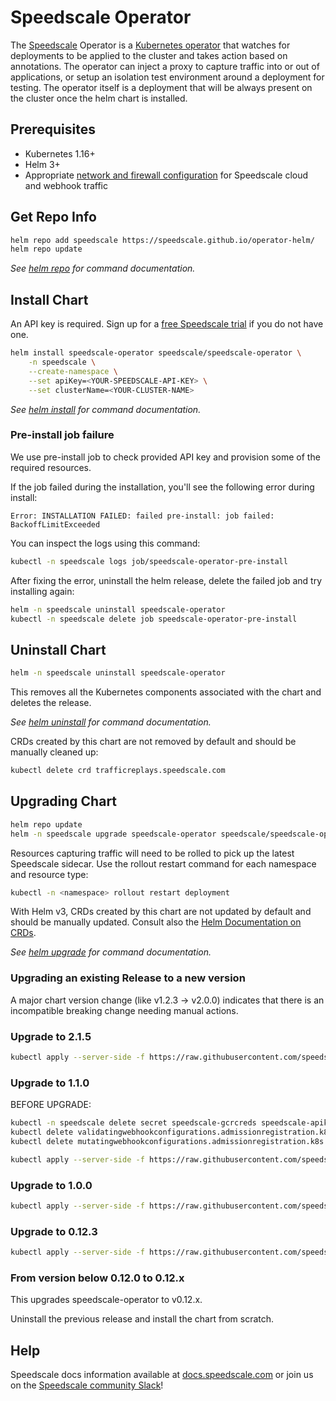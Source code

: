 # Speedscale Operator

The [Speedscale](https://www.speedscale.com) Operator is a [Kubernetes operator](https://kubernetes.io/docs/concepts/extend-kubernetes/operator/)
that watches for deployments to be applied to the cluster and takes action based on annotations. The operator
can inject a proxy to capture traffic into or out of applications, or setup an isolation test environment around
a deployment for testing. The operator itself is a deployment that will be always present on the cluster once
the helm chart is installed.

## Prerequisites

- Kubernetes 1.16+
- Helm 3+
- Appropriate [network and firewall configuration](https://docs.speedscale.com/reference/networking) for Speedscale cloud and webhook traffic

## Get Repo Info

```bash
helm repo add speedscale https://speedscale.github.io/operator-helm/
helm repo update
```

_See [helm repo](https://helm.sh/docs/helm/helm_repo/) for command documentation._

## Install Chart

An API key is required. Sign up for a [free Speedscale trial](https://speedscale.com/free-trial/) if you do not have one.

```bash
helm install speedscale-operator speedscale/speedscale-operator \
	-n speedscale \
	--create-namespace \
	--set apiKey=<YOUR-SPEEDSCALE-API-KEY> \
	--set clusterName=<YOUR-CLUSTER-NAME>
```

_See [helm install](https://helm.sh/docs/helm/helm_install/) for command documentation._

### Pre-install job failure

We use pre-install job to check provided API key and provision some of the required resources.

If the job failed during the installation, you'll see the following error during install:

```
Error: INSTALLATION FAILED: failed pre-install: job failed: BackoffLimitExceeded
```

You can inspect the logs using this command:

```bash
kubectl -n speedscale logs job/speedscale-operator-pre-install
```

After fixing the error, uninstall the helm release, delete the failed job
and try installing again:

```bash
helm -n speedscale uninstall speedscale-operator
kubectl -n speedscale delete job speedscale-operator-pre-install
```

## Uninstall Chart

```bash
helm -n speedscale uninstall speedscale-operator
```

This removes all the Kubernetes components associated with the chart and deletes the release.

_See [helm uninstall](https://helm.sh/docs/helm/helm_uninstall/) for command documentation._

CRDs created by this chart are not removed by default and should be manually cleaned up:

```bash
kubectl delete crd trafficreplays.speedscale.com
```

## Upgrading Chart

```bash
helm repo update
helm -n speedscale upgrade speedscale-operator speedscale/speedscale-operator
```

Resources capturing traffic will need to be rolled to pick up the latest
Speedscale sidecar. Use the rollout restart command for each namespace and
resource type:

```bash
kubectl -n <namespace> rollout restart deployment
```

With Helm v3, CRDs created by this chart are not updated by default
and should be manually updated.
Consult also the [Helm Documentation on CRDs](https://helm.sh/docs/chart_best_practices/custom_resource_definitions).

_See [helm upgrade](https://helm.sh/docs/helm/helm_upgrade/) for command documentation._

### Upgrading an existing Release to a new version

A major chart version change (like v1.2.3 -> v2.0.0) indicates that there is an
incompatible breaking change needing manual actions.

### Upgrade to 2.1.5

```bash
kubectl apply --server-side -f https://raw.githubusercontent.com/speedscale/operator-helm/main/2.1.5/templates/crds/trafficreplays.yaml
```

### Upgrade to 1.1.0

BEFORE UPGRADE:

```bash
kubectl -n speedscale delete secret speedscale-gcrcreds speedscale-apikey
kubectl delete validatingwebhookconfigurations.admissionregistration.k8s.io speedscale-operator
kubectl delete mutatingwebhookconfigurations.admissionregistration.k8s.io speedscale-operator
```

```bash
kubectl apply --server-side -f https://raw.githubusercontent.com/speedscale/operator-helm/main/1.1.0/templates/crds/trafficreplays.yaml
```

### Upgrade to 1.0.0

```bash
kubectl apply --server-side -f https://raw.githubusercontent.com/speedscale/operator-helm/main/1.0.0/templates/crds/trafficreplays.yaml
```

### Upgrade to 0.12.3

```bash
kubectl apply --server-side -f https://raw.githubusercontent.com/speedscale/operator-helm/main/0.12.3/templates/crds/trafficreplays.yaml
```

### From version below 0.12.0 to 0.12.x
This upgrades speedscale-operator to v0.12.x.

Uninstall the previous release and install the chart from scratch.

## Help

Speedscale docs information available at [docs.speedscale.com](https://docs.speedscale.com) or join us
on the [Speedscale community Slack](https://join.slack.com/t/speedscalecommunity/shared_invite/zt-x5rcrzn4-XHG1QqcHNXIM~4yozRrz8A)!
